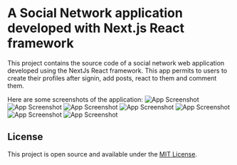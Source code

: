 # A Social Network application developed with Next.js React framework

This project contains the source code of a social network web application developed using the NextJs React framework.
This app permits to users to create their profiles after signin, add posts, react to them and comment them.

Here are some screenshots of the application:
![App Screenshot](https://i.postimg.cc/02zjPmmz/Screenshot-1.png)
![App Screenshot](https://i.postimg.cc/fbDMt03j/1658328824247.jpg)
![App Screenshot](https://i.postimg.cc/LXv563N1/Screenshot-2.png)
![App Screenshot](https://i.postimg.cc/QMmhpx1L/1658328824217.jpg)
![App Screenshot](https://i.postimg.cc/Gh6222Jq/Screenshot-3.png)
![App Screenshot](https://i.postimg.cc/50JQt0JZ/Screenshot-4.png)
![App Screenshot](https://i.postimg.cc/MZNx0LMG/1658328824263.jpg)

## License

This project is open source and available under the [MIT License](LICENSE).
